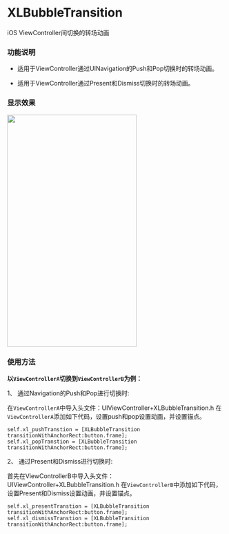 # XLBubbleTransition

iOS ViewController间切换的转场动画

### 功能说明

* 适用于ViewController通过UINavigation的Push和Pop切换时的转场动画。

* 适用于ViewController通过Present和Dismiss切换时的转场动画。

### 显示效果

<img src="https://github.com/mengxianliang/XLBubbleTransition/blob/master/GIF/1.gif" width=300 height=538 />

### 使用方法

__以`ViewControllerA`切换到`ViewControllerB`为例：__

1、 通过Navigation的Push和Pop进行切换时:

  在`ViewControllerA`中导入头文件：UIViewController+XLBubbleTransition.h
  在`ViewControllerA`添加如下代码，设置push和pop设置动画，并设置锚点。

```objc
self.xl_pushTranstion = [XLBubbleTransition transitionWithAnchorRect:button.frame];
self.xl_popTranstion = [XLBubbleTransition transitionWithAnchorRect:button.frame];
```

2、 通过Present和Dismiss进行切换时:
  
  首先在ViewControllerB中导入头文件：UIViewController+XLBubbleTransition.h
  在`ViewControllerB`中添加如下代码，设置Present和Dismiss设置动画，并设置锚点。
  

```objc
self.xl_presentTranstion = [XLBubbleTransition transitionWithAnchorRect:button.frame];
self.xl_dismissTranstion = [XLBubbleTransition transitionWithAnchorRect:button.frame];
```

